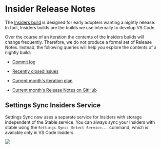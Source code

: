 # Insider Release Notes

The [Insiders build](https://code.visualstudio.com/blogs/2016/05/23/evolution-of-insiders) is designed for early adopters wanting a nightly release. In fact, Insiders builds are the builds we use internally to develop VS Code. 

Over the course of an iteration the contents of the Insiders builds will change frequently. Therefore, we do not produce a formal set of Release Notes. Instead, the following queries will help you explore the contents of a nightly build:

* [Commit log](https://github.com/Microsoft/vscode/commits/master)

* [Recently closed issues](https://github.com/Microsoft/vscode/issues?utf8=%E2%9C%93&q=is%3Aissue+is%3Aclosed) 

* [Current month's iteration plan](https://github.com/Microsoft/vscode/issues?utf8=%E2%9C%93&q=is%3Aissue+label%3Aiteration-plan+)

* [Current month's Release Notes on GitHub](https://github.com/Microsoft/vscode-docs/blob/vnext/release-notes)

## Settings Sync Insiders Service

Settings Sync now uses a separate service for Insiders with storage independent of the Stable service. You can always sync your Insiders with stable using the `Settings Sync: Select Service...` command, which is available only in VS Code Insiders.

![](https://code.visualstudio.com/assets/updates/1_48/settings-sync-switch.png)